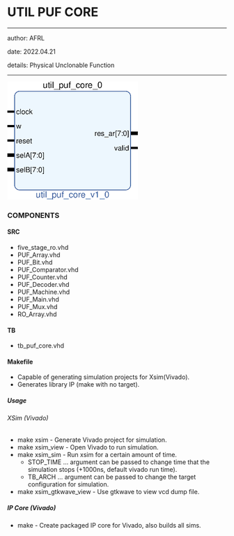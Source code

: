 # UTIL PUF CORE
---

   author: AFRL
   
   date: 2022.04.21  
   
   details: Physical Unclonable Function  
   
---

![rtl image](./rtl.png)

### COMPONENTS
#### SRC

* five_stage_ro.vhd
* PUF_Array.vhd
* PUF_Bit.vhd
* PUF_Comparator.vhd
* PUF_Counter.vhd
* PUF_Decoder.vhd
* PUF_Machine.vhd
* PUF_Main.vhd
* PUF_Mux.vhd
* RO_Array.vhd

  
#### TB

* tb_puf_core.vhd
  
#### Makefile

* Capable of generating simulation projects for Xsim(Vivado).
* Generates library IP (make with no target).

##### Usage

###### XSim (Vivado)

* make xsim      - Generate Vivado project for simulation.
* make xsim_view - Open Vivado to run simulation.
* make xsim_sim  - Run xsim for a certain amount of time.
  * STOP_TIME ... argument can be passed to change time that the simulation stops (+1000ns, default vivado run time).
  * TB_ARCH ... argument can be passed to change the target configuration for simulation.
* make xsim_gtkwave_view - Use gtkwave to view vcd dump file.

##### IP Core (Vivado)

* make - Create packaged IP core for Vivado, also builds all sims.
